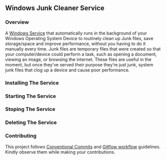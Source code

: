 ## Windows Junk Cleaner Service

### Overview
A [Windows Service](https://docs.microsoft.com/en-us/dotnet/core/extensions/workers) that automatically runs in the background of your Windows Operating System Device to routinely clean up Junk files, save storage/space and improve performance, without you having to do it manually every time. Junk files are temporary files that were created so that your computer/device could perform a task, such as opening a document, viewing an image, or browsing the internet. These files are useful in the moment, but once they’ve served their purpose they’re just junk, system junk files that clog up a device and cause poor performance.
### Installing The Service
### Starting The Service
### Stoping The Service
### Deleting The Service
### Contributing
This project follows [Conventional Commits](https://www.conventionalcommits.org/en/v1.0.0-beta.2/) and [Gitflow workflow](https://www.atlassian.com/git/tutorials/comparing-workflows/gitflow-workflow) guidelines. Kindly observe them while making your contributions.
